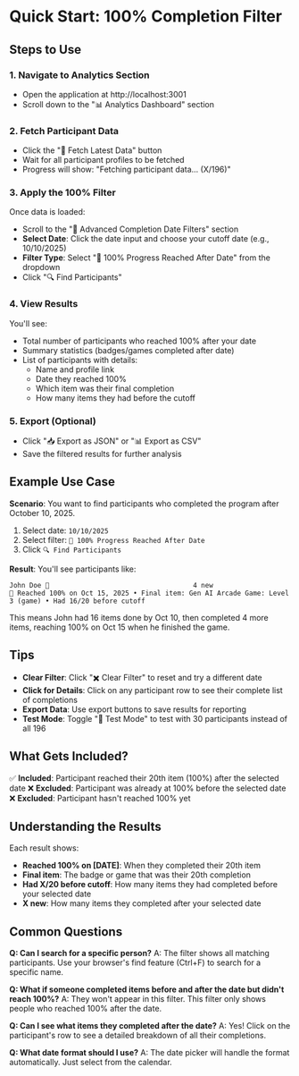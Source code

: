 # Quick Start: 100% Completion Filter

## Steps to Use

### 1. Navigate to Analytics Section
- Open the application at http://localhost:3001
- Scroll down to the "📊 Analytics Dashboard" section

### 2. Fetch Participant Data
- Click the "🔄 Fetch Latest Data" button
- Wait for all participant profiles to be fetched
- Progress will show: "Fetching participant data... (X/196)"

### 3. Apply the 100% Filter
Once data is loaded:
- Scroll to the "📅 Advanced Completion Date Filters" section
- **Select Date**: Click the date input and choose your cutoff date (e.g., 10/10/2025)
- **Filter Type**: Select "🎯 100% Progress Reached After Date" from the dropdown
- Click "🔍 Find Participants"

### 4. View Results
You'll see:
- Total number of participants who reached 100% after your date
- Summary statistics (badges/games completed after date)
- List of participants with details:
  - Name and profile link
  - Date they reached 100%
  - Which item was their final completion
  - How many items they had before the cutoff

### 5. Export (Optional)
- Click "📥 Export as JSON" or "📊 Export as CSV"
- Save the filtered results for further analysis

## Example Use Case

**Scenario**: You want to find participants who completed the program after October 10, 2025.

1. Select date: `10/10/2025`
2. Select filter: `🎯 100% Progress Reached After Date`
3. Click `🔍 Find Participants`

**Result**: You'll see participants like:
```
John Doe 🔗                                    4 new
🎯 Reached 100% on Oct 15, 2025 • Final item: Gen AI Arcade Game: Level 3 (game) • Had 16/20 before cutoff
```

This means John had 16 items done by Oct 10, then completed 4 more items, reaching 100% on Oct 15 when he finished the game.

## Tips

- **Clear Filter**: Click "✖️ Clear Filter" to reset and try a different date
- **Click for Details**: Click on any participant row to see their complete list of completions
- **Export Data**: Use export buttons to save results for reporting
- **Test Mode**: Toggle "🧪 Test Mode" to test with 30 participants instead of all 196

## What Gets Included?

✅ **Included**: Participant reached their 20th item (100%) after the selected date
❌ **Excluded**: Participant was already at 100% before the selected date
❌ **Excluded**: Participant hasn't reached 100% yet

## Understanding the Results

Each result shows:
- **Reached 100% on [DATE]**: When they completed their 20th item
- **Final item**: The badge or game that was their 20th completion
- **Had X/20 before cutoff**: How many items they had completed before your selected date
- **X new**: How many items they completed after your selected date

## Common Questions

**Q: Can I search for a specific person?**
A: The filter shows all matching participants. Use your browser's find feature (Ctrl+F) to search for a specific name.

**Q: What if someone completed items before and after the date but didn't reach 100%?**
A: They won't appear in this filter. This filter only shows people who reached 100% after the date.

**Q: Can I see what items they completed after the date?**
A: Yes! Click on the participant's row to see a detailed breakdown of all their completions.

**Q: What date format should I use?**
A: The date picker will handle the format automatically. Just select from the calendar.
